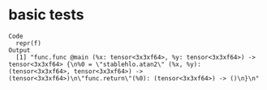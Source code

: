 # basic tests

    Code
      repr(f)
    Output
      [1] "func.func @main (%x: tensor<3x3xf64>, %y: tensor<3x3xf64>) -> tensor<3x3xf64> {\n%0 = \"stablehlo.atan2\" (%x, %y): (tensor<3x3xf64>, tensor<3x3xf64>) -> (tensor<3x3xf64>)\n\"func.return\"(%0): (tensor<3x3xf64>) -> ()\n}\n"

